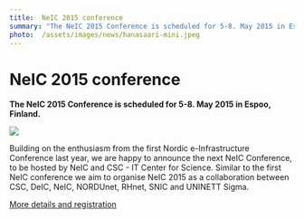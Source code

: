 ```yaml
---
title:  NeIC 2015 conference 
summary: "The NeIC 2015 Conference is scheduled for 5-8. May 2015 in Espoo, Finland."
photo:  /assets/images/news/hanasaari-mini.jpeg
---
```


NeIC 2015 conference
====================

**The NeIC 2015 Conference is scheduled for 5-8. May 2015 in Espoo, Finland.**

<a href="{{ site.baseurl }}/assets/images/news/hanasaari.jpeg"> <img class="smallpic" src="{{ site.baseurl }}/assets/images/news/hanasaari-mini.jpeg"> </a>

Building on the enthusiasm from the first Nordic e-Infrastructure Conference last year, we are happy to announce the next NeIC Conference, to be hosted by NeIC and CSC - IT Center for Science. Similar to the first NeIC conference we aim to organise NeIC 2015 as a collaboration between CSC, DeIC, NeIC, NORDUnet, RHnet, SNIC and UNINETT Sigma.

[More details and registration](http://neic2015.nordforsk.org/)
